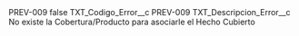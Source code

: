 <?xml version="1.0" encoding="UTF-8"?>
<CustomMetadata xmlns="http://soap.sforce.com/2006/04/metadata" xmlns:xsi="http://www.w3.org/2001/XMLSchema-instance" xmlns:xsd="http://www.w3.org/2001/XMLSchema">
    <label>PREV-009</label>
    <protected>false</protected>
    <values>
        <field>TXT_Codigo_Error__c</field>
        <value xsi:type="xsd:string">PREV-009</value>
    </values>
    <values>
        <field>TXT_Descripcion_Error__c</field>
        <value xsi:type="xsd:string">No existe la Cobertura/Producto para asociarle el Hecho Cubierto</value>
    </values>
</CustomMetadata>
